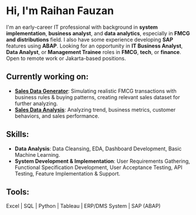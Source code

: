 # Hi, I'm Raihan Fauzan
I'm an early-career IT professional with background in **system implementation**, **business analyst**, and **data analytics**, especially in **FMCG and distributions** field. I also have some experience developing **SAP** features using **ABAP**. Looking for an opportunity in **IT Business Analyst**, **Data Analyst**, or **Management Trainee** roles in **FMCG**, **tech**, or **finance**. Open to remote work or Jakarta-based positions.

## Currently working on:
- [**Sales Data Generator**](): Simulating realistic FMCG transactions with business rules & buying patterns, creating relevant sales dataset for further analyzing.
- [**Sales Data Analysis**](): Analyzing trend, business metrics, customer behaviors, and sales performance.

## Skills:
- **Data Analysis**: Data Cleansing, EDA, Dashboard Development, Basic Machine Learning.
- **System Development & Implementation**: User Requirements Gathering, Functional Specification Development, User Acceptance Testing, API Testing, Feature Implementation & Support.

## Tools:
Excel | SQL | Python | Tableau | ERP/DMS System | SAP (ABAP)



<!---
raihan-fauzan/raihan-fauzan is a ✨ special ✨ repository because its `README.md` (this file) appears on your GitHub profile.
You can click the Preview link to take a look at your changes.

:)
--->
